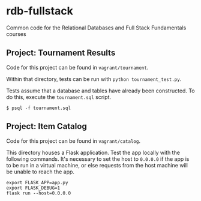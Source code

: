 rdb-fullstack
=============

Common code for the Relational Databases and Full Stack Fundamentals courses


Project: Tournament Results
---------------------------

Code for this project can be found in `vagrant/tournament`.

Within that directory, tests can be run with `python tournament_test.py`.

Tests assume that a database and tables have already been constructed. To do this, execute the `tournament.sql` script.

```
$ psql -f tournament.sql
```


Project: Item Catalog
---------------------

Code for this project can be found in `vagrant/catalog`.

This directory houses a Flask application. Test the app locally with the following commands. It's necessary to set the host to `0.0.0.0` if the app is to be run in a virtual machine, or else requests from the host machine will be unable to reach the app.

```
export FLASK_APP=app.py
export FLASK_DEBUG=1
flask run --host=0.0.0.0
```
